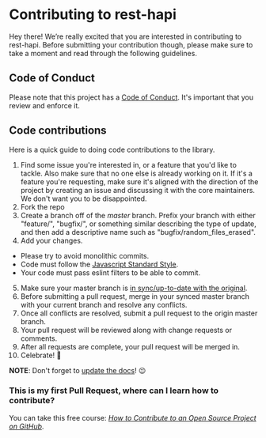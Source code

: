 # Contributing to rest-hapi

Hey there! We’re really excited that you are interested in contributing to
rest-hapi. Before submitting your contribution though, please make sure to take
a moment and read through the following guidelines.

## Code of Conduct

Please note that this project has a [Code of Conduct](CODE_OF_CONDUCT.md). It's
important that you review and enforce it.

## Code contributions

Here is a quick guide to doing code contributions to the library.

1.  Find some issue you're interested in, or a feature that you'd like to
    tackle. Also make sure that no one else is already working on it. If it's a
    feature you're requesting, make sure it's aligned with the direction of the
    project by creating an issue and discussing it with the core maintainers. We
    don't want you to be disappointed.
2. Fork the repo
3. Create a branch off of the *master* branch. Prefix your branch with either "feature/", "bugfix/", or something similar describing the type of update, and then add a descriptive name such as "bugfix/random\_files_erased".
4. Add your changes.
  * Please try to avoid monolithic commits. 
  * Code must follow the [Javascript Standard Style](https://standardjs.com/).
  * Your code must pass eslint filters to be able to commit.
5. Make sure your master branch is [in sync/up-to-date with the original](https://help.github.com/articles/syncing-a-fork/).
6. Before submitting a pull request, merge in your synced master branch with your current branch and resolve any conflicts.
7. Once all conflicts are resolved, submit a pull request to the origin master branch.
8. Your pull request will be reviewed along with change requests or comments.
9. After all requests are complete, your pull request will be merged in.
10. Celebrate! :tada:

**NOTE**: Don't forget to [update the docs](https://resthapi.com/docs/quick-start.html)! 😉

### This is my first Pull Request, where can I learn how to contribute?

You can take this free course:
[_How to Contribute to an Open Source Project on GitHub_](https://egghead.io/courses/how-to-contribute-to-an-open-source-project-on-github).
